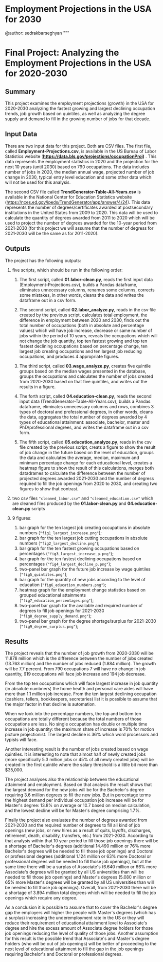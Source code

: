 # Employment Projections in the USA for 2030
 
@author: sedrakbarseghyan
"""

# Final Project: Analyzing the Employment Projections in the USA for 2020-2030

## Summary

This project examines the employment projections (growth) in the USA for 2020-2030 analyzing the fastest growing and largest declining occupation trends, job growth based on quintiles, as well as analyzing the degree supply and demand to fill in the growing number of jobs for that decade. 

## Input Data

There are two input data for this project. Both are CSV files. The first file, called **Employment-Projections.csv**, is available in the US Bureau of Labor Statistics website (**https://data.bls.gov/projections/occupationProj)** . This data represents the employment statistics in 2020 and the projection for the next 10 years (until 2030) based on 790 occupations. The data includes number of jobs in 2020, the median annual wage, projected number of job change in 2030, typical entry level education and some other data which will not be used for this analysis.

The second CSV file called **TrendGenerator-Table-All-Years.csv** is available in the National Center for Education Statistics website (https://nces.ed.gov/ipeds/TrendGenerator/app/answer/4/24). This data represents the number of degrees/certificates awarded at postsecondary institutions in the United States from 2009 to 2020. This data will be used to calculate the quantity of degrees awarded from 2011 to 2020 which will be used to project the number of degrees awarded for the 10-year period from 2021-2030 (for this project we will assume that the number of degress for 2021-2030 will be the same as for 2011-2020).

## Outputs 

The project has the following outputs:

1) five scripts, which should be run in the following order:

    1. The first script, called **01.labor-clean.py**, reads the first input data (Employment-Projections.csv), builds a Pandas dataframe, eliminates unnecessary columns, renames some columns, corrects some mistakes, in other words, cleans the data and writes the dataframe out in a csv form.
    
    2. The second script, called **02.labor_analyze.py**, reads in the csv file created by the previous script, calculates total employment, the difference in employment between 2020 and 2030, finds out the total number of occupations (both in absolute and percentage values) which will have job increase, decrease or same number of jobs within the period of 10 years, reveals the occupations which will not change the job quantity, top ten fastest growing and top ten fastest declining occupations based on percentage change, ten largest job creating occupations and ten largest job reducing occupations, and produces 4 appropriate figures.
    
    3. The third script, called **03.wage_analyze.py**, creates five quintile groups based on the median wages presented in the database, groups the occupations and calculates the number of jobs created from 2020-2030 based on that five quintiles, and writes out the results in a figure.
    
    4. The forth script, called **04.education-clean.py**, reads the second input data (TrendGenerator-Table-All-Years.csv), builds a Pandas dataframe, eliminates unnecessary columns and rows, combines 3 types of doctoral and professional degrees, in other words, cleans the data, aggregates the total number of degrees awarded by 4 types of educational attainment: associate, bachelor, master and PhD/professional degrees, and writes the dataframe out in a csv form.
    
    5. The fifth script, called **05.education_analyze.py**, reads in the csv file created by the previous script, creats a figure to show the result of job change in the future based on the level of education, groups the data and calculates the average, median, maximum and minimum percentage change for each educational level, creates a heatmap figure to show the result of this calculations, merges both datadrames to calculate the difference between the number of projected degrees awarded 2021-2030 and the number of degress required to fill the job openings from 2020 to 2030, and creating two figures to show that contrast. 

2) two csv files `"cleaned_labor.csv"` and `"cleaned_education.csv"` which are cleaned files produced by the **01.labor-clean.py** and **04.education-clean.py** scripts

3) 9 figures:
    01. bar graph for the ten largest job creating occupations in absolute numbers (`"fig1_largest_increase.png"`);
    02. bar graph for the ten largest job cutting occupations in absolute numbers (`"fig2_largest_decline.png"`);
    03. bar graph for the ten fastest growing occupations based on percentages (`"fig3_largest_increase_p.png"`);
    04. bar graph for the ten fastest declining  occupations based on percentages (`"fig4_largest_decline_p.png"`);
    05. two-panel bar graph for the future job increase by wage quintiles (`"fig5_quintiles.png"`);
    06. bar graph for the quantity of new jobs according to the level of education (`"fig6_education_numbers.png"`);
    07. heatmap graph for the employment change statistics based on grouped educational attainments (`"fig7_education_percentages.png"`);
    08. two-panel bar graph for the available and required number of degrees to fill job openings for 2021-2030 (`"fig8_degree_supply_demand.png"`);
    09. two-panel bar graph for the degree shortage/surplus for 2021-2030 (`"fig9_degree_surplus.png"`);

## Results

The project reveals that the number of job growth from 2020-2030 will be 11.878 million which is the difference between the number of jobs created (13.763 million) and the number of jobs reduced (1.884 million). The growth will be 7.7 percent. From 790 occupations 7 will have no change in job quantity, 619 occupations will face job increase and 194 job decrease.

From the top ten occupations which will face largest increase in job quantity (in absolute numbners) the home health and personal care aides will have more than 1.1 million job increase. From the ten largest declining occupation (cashiers, tellers, bookkeepers, secretaries) list it is possible to assume that the major factor in that decline is automation.

When we look into the percentage numbers, the top and bottom ten occupations are totally different because the total numbers of those occupations are less. No single occupation has double or multiple time increase in job quantity: the maximum share of increase is 70% for motion picture projectionist. The largest decline is 36% which word processors and typists will face.

Another interesting result is the number of jobs created based on wage quintiles. It is interesting to note that almost half of newly created jobs (more specifically 5.3 million jobs or 45% of all newly created jobs) will be created in the first quintile where the salary threshold is a little bit more than $35,000.

The project analyses also the relationship between the educational attainment and employment. Based on that analysis the result shows that the largest demand for the new jobs will be for the Bachelor's degree requiring 3.6 million degrees to fill the new jobs. But in percentage terms the highest demand per individual occupation job increase will be for Master's degree: 13.8% on average or 10.7 based on median calculation, and the lowest decline will be for Master's degree comprising 1.7%. 

Finally the project also evaluates the number of degrees awarded from 2021-2030 and the required number of degrees to fill all kind of job openings (new jobs, or new hires as a result of quits, layoffs,  discharges, retirement, death, disability, transfers, etc.) from 2021-2030. According to that analysis within that 10 year period to fill those job openings there will be a shortage of Bachelor's degrees (additional 14.490 million or 76% more Bachelor's degrees will be needed to fill those job openings) and Doctoral or professional degrees (additional 1.124 million or 63% more Doctoral or professional degrees will be needed to fill those job openings), but at the same time there will be a surplas of Associate's (6.640 million or 66% more Associate's degrees will be granted by all US universities than will be needed to fill those job openings) and Master's degrees (5.080 million or 65% more Master's degrees will be granted by all US universities than will be needed to fill those job openings). Overall, from 2021-2030 there will be a shortage of 3.894 million total degrees which will be needed to fill the job openings which require any degree. 

As a conclusion it is possible to assume that to cover the Bachelor's degree gap the employers will higher the people with Master's degrees (which has a surplus) increasing the underemployment rate in the US or they will reduce their requirement of educational attainment level to Associate's degree and hire the excess amount of Associate degree holders for those job openings reducing the level of quality of those jobs. Another assumption for this result is the possible trend that Associate's and Master's degree holders (who will be out of job openings) will be better of proceeding to the next level of educational attainment to fill the gap in the job openings requiring Bachelor's and Doctoral or professional degrees.
